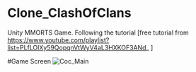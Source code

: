 # Clone_ClashOfClans
Unity MMORTS Game. Following the tutorial [free tutorial from https://www.youtube.com/playlist?list=PLfLOlXy59QopqnVtWyV4aL3HXKOF3ANd_ ]

#Game Screen
![Coc_Main](https://github.com/tatakrbyk/Clone_ClashOfClans/assets/89932770/18f04bea-af02-498f-bae4-6cd03ad70c1c)

